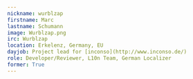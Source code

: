```yaml
---
nickname: wurblzap
firstname: Marc
lastname: Schumann
image: Wurblzap.png
irc: Wurblzap
location: Erkelenz, Germany, EU
dayjob: Project lead for [inconso](http://www.inconso.de/)
role: Developer/Reviewer, L10n Team, German Localizer
former: True
---
```


